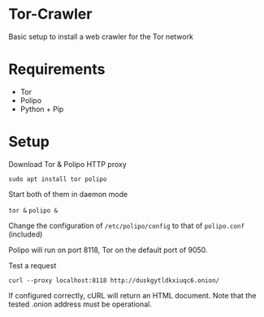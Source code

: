 # Tor-Crawler
Basic setup to install a web crawler for the Tor network


# Requirements

* Tor
* Polipo
* Python + Pip

# Setup 

Download Tor & Polipo HTTP proxy

`sudo apt install tor polipo`

Start both of them in daemon mode

`tor &`
`polipo &`

Change the configuration of `/etc/polipo/config` to that of `polipo.conf` (included)

Polipo will run on port 8118, Tor on the default port of 9050.

Test a request

`curl --proxy localhost:8118 http://duskgytldkxiuqc6.onion/`

If configured correctly, cURL will return an HTML document. Note that the tested .onion address must be operational.
